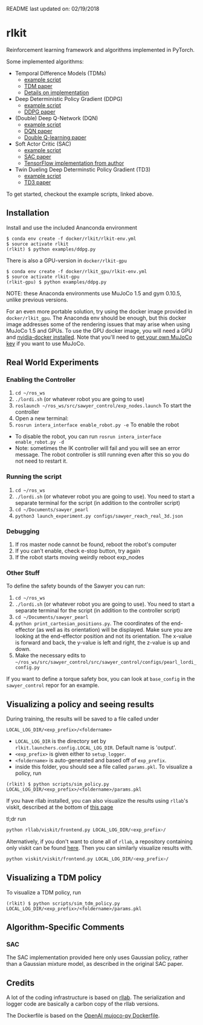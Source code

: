 README last updated on: 02/19/2018

# rlkit
Reinforcement learning framework and algorithms implemented in PyTorch.

Some implemented algorithms:
 - Temporal Difference Models (TDMs)
    - [example script](examples/tdm/cheetah.py)
    - [TDM paper](https://arxiv.org/abs/1802.09081)
    - [Details on implementation](rlkit/torch/tdm/TDMs.md)
 - Deep Deterministic Policy Gradient (DDPG)
    - [example script](examples/ddpg.py)
    - [DDPG paper](https://arxiv.org/pdf/1509.02971.pdf)
 - (Double) Deep Q-Network (DQN)
    - [example script](examples/dqn_and_double_dqn.py)
    - [DQN paper](https://arxiv.org/pdf/1509.06461.pdf)
    - [Double Q-learning paper](https://arxiv.org/pdf/1509.06461.pdf)
 - Soft Actor Critic (SAC)
    - [example script](examples/sac.py)
    - [SAC paper](https://arxiv.org/abs/1801.01290)
    - [TensorFlow implementation from author](https://github.com/haarnoja/sac)
 - Twin Dueling Deep Determinstic Policy Gradient (TD3)
    - [example script](examples/td3.py)
    - [TD3 paper](https://arxiv.org/abs/1802.09477)

To get started, checkout the example scripts, linked above.

## Installation
Install and use the included Ananconda environment
```
$ conda env create -f docker/rlkit/rlkit-env.yml
$ source activate rlkit
(rlkit) $ python examples/ddpg.py
```

There is also a GPU-version in `docker/rlkit-gpu`
```
$ conda env create -f docker/rlkit_gpu/rlkit-env.yml
$ source activate rlkit-gpu
(rlkit-gpu) $ python examples/ddpg.py
```

NOTE: these Anaconda environments use MuJoCo 1.5 and gym 0.10.5, unlike previous versions.

For an even more portable solution, try using the docker image provided in `docker/rlkit_gpu`.
The Anaconda env should be enough, but this docker image addresses some of the rendering issues that may arise when using MuJoCo 1.5 and GPUs.
To use the GPU docker image, you will need a GPU and [nvidia-docker installed](https://github.com/nvidia/nvidia-docker/wiki/Installation-(version-2.0)).
Note that you'll need to [get your own MuJoCo key](https://www.roboti.us/license.html) if you want to use MuJoCo.

## Real World Experiments
### Enabling the Controller
1. `cd ~/ros_ws`
2. `./lordi.sh` (or whatever robot you are going to use)
3. `roslaunch ~/ros_ws/src/sawyer_control/exp_nodes.launch` To start the controller
4. Open a new terminal:
5. `rosrun intera_interface enable_robot.py -e` To enable the robot
* To disable the robot, you can run `rosrun intera_interface enable_robot.py -d` 
* Note: sometimes the IK controller will fail and you will see an error message. The
robot controller is still running even after this so you do not need to restart it.

### Running the script
1. `cd ~/ros_ws`
2. `./lordi.sh` (or whatever robot you are going to use). You need to start a 
separate terminal for the script (in addition to the controller script)
3. `cd ~/Documents/sawyer_pearl`
4. `python3 launch_experiment.py configs/sawyer_reach_real_3d.json`

### Debugging
1. If ros master node cannot be found, reboot the robot's computer
2. If you can't enable, check e-stop button, try again
3. If the robot starts moving weirdly reboot exp_nodes

### Other Stuff
To define the safety bounds of the Sawyer you can run:
1. `cd ~/ros_ws`
2. `./lordi.sh` (or whatever robot you are going to use). You need to start a 
separate terminal for the script (in addition to the controller script)
3. `cd ~/Documents/sawyer_pearl`
4. `python print_cartesian_positions.py`. The coordinates of the end-effector (as well as its orientation) will be displayed.
Make sure you are looking at the end-effector position and not its orientation.
The x-value is forward and back, the y-value is left and right, the z-value is up and down. 
5. Make the necessary edits to `~/ros_ws/src/sawyer_control/src/sawyer_control/configs/pearl_lordi_config.py`

If you want to define a torque safety box, you can look at `base_config` in the `sawyer_control` repor for an example.

## Visualizing a policy and seeing results
During training, the results will be saved to a file called under
```
LOCAL_LOG_DIR/<exp_prefix>/<foldername>
```
 - `LOCAL_LOG_DIR` is the directory set by `rlkit.launchers.config.LOCAL_LOG_DIR`. Default name is 'output'.
 - `<exp_prefix>` is given either to `setup_logger`.
 - `<foldername>` is auto-generated and based off of `exp_prefix`.
 - inside this folder, you should see a file called `params.pkl`. To visualize a policy, run

```
(rlkit) $ python scripts/sim_policy.py LOCAL_LOG_DIR/<exp_prefix>/<foldername>/params.pkl
```

If you have rllab installed, you can also visualize the results
using `rllab`'s viskit, described at
the bottom of [this page](http://rllab.readthedocs.io/en/latest/user/cluster.html)

tl;dr run

```bash
python rllab/viskit/frontend.py LOCAL_LOG_DIR/<exp_prefix>/
```

Alternatively, if you don't want to clone all of `rllab`, a repository containing only viskit can be found [here](https://github.com/vitchyr/viskit).
Then you can similarly visualize results with.
```bash
python viskit/viskit/frontend.py LOCAL_LOG_DIR/<exp_prefix>/
```

## Visualizing a TDM policy
To visualize a TDM policy, run
```
(rlkit) $ python scripts/sim_tdm_policy.py LOCAL_LOG_DIR/<exp_prefix>/<foldername>/params.pkl
```

## Algorithm-Specific Comments
### SAC
The SAC implementation provided here only uses Gaussian policy, rather than a Gaussian mixture model, as described in the original SAC paper.

## Credits
A lot of the coding infrastructure is based on [rllab](https://github.com/rll/rllab).
The serialization and logger code are basically a carbon copy of the rllab versions.

The Dockerfile is based on the [OpenAI mujoco-py Dockerfile](https://github.com/openai/mujoco-py/blob/master/Dockerfile).
